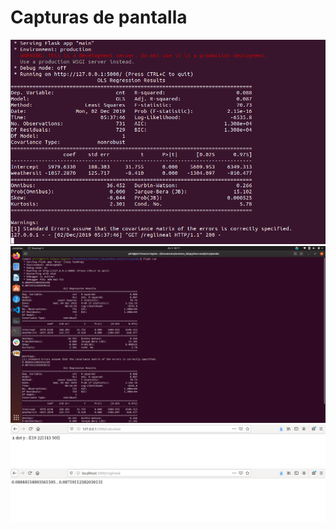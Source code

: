 
# Capturas de pantalla

![imagen 1](terminal-numpy.png)
![imagen 2](terminal-pandas.png)
![imagen 3](calculate.png)
![imagen 4](reglineal.png)
